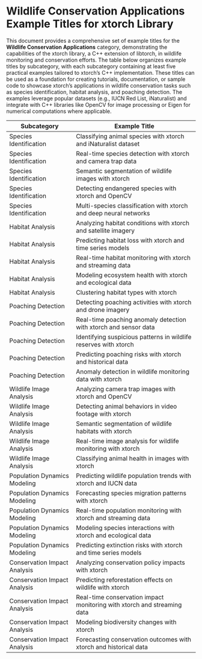 # Wildlife Conservation Applications Example Titles for xtorch Library

This document provides a comprehensive set of example titles for the **Wildlife Conservation Applications** category, demonstrating the capabilities of the xtorch library, a C++ extension of libtorch, in wildlife monitoring and conservation efforts. The table below organizes example titles by subcategory, with each subcategory containing at least five practical examples tailored to xtorch’s C++ implementation. These titles can be used as a foundation for creating tutorials, documentation, or sample code to showcase xtorch’s applications in wildlife conservation tasks such as species identification, habitat analysis, and poaching detection. The examples leverage popular datasets (e.g., IUCN Red List, iNaturalist) and integrate with C++ libraries like OpenCV for image processing or Eigen for numerical computations where applicable.

| **Subcategory**                     | **Example Title**                                                                 |
|-------------------------------------|-----------------------------------------------------------------------------------|
| Species Identification             | Classifying animal species with xtorch and iNaturalist dataset                    |
| Species Identification             | Real-time species detection with xtorch and camera trap data                      |
| Species Identification             | Semantic segmentation of wildlife images with xtorch                              |
| Species Identification             | Detecting endangered species with xtorch and OpenCV                               |
| Species Identification             | Multi-species classification with xtorch and deep neural networks                 |
| Habitat Analysis                   | Analyzing habitat conditions with xtorch and satellite imagery                   |
| Habitat Analysis                   | Predicting habitat loss with xtorch and time series models                        |
| Habitat Analysis                   | Real-time habitat monitoring with xtorch and streaming data                      |
| Habitat Analysis                   | Modeling ecosystem health with xtorch and ecological data                        |
| Habitat Analysis                   | Clustering habitat types with xtorch                                              |
| Poaching Detection                 | Detecting poaching activities with xtorch and drone imagery                       |
| Poaching Detection                 | Real-time poaching anomaly detection with xtorch and sensor data                  |
| Poaching Detection                 | Identifying suspicious patterns in wildlife reserves with xtorch                  |
| Poaching Detection                 | Predicting poaching risks with xtorch and historical data                         |
| Poaching Detection                 | Anomaly detection in wildlife monitoring data with xtorch                         |
| Wildlife Image Analysis            | Analyzing camera trap images with xtorch and OpenCV                              |
| Wildlife Image Analysis            | Detecting animal behaviors in video footage with xtorch                           |
| Wildlife Image Analysis            | Semantic segmentation of wildlife habitats with xtorch                            |
| Wildlife Image Analysis            | Real-time image analysis for wildlife monitoring with xtorch                      |
| Wildlife Image Analysis            | Classifying animal health in images with xtorch                                   |
| Population Dynamics Modeling       | Predicting wildlife population trends with xtorch and IUCN data                   |
| Population Dynamics Modeling       | Forecasting species migration patterns with xtorch                                |
| Population Dynamics Modeling       | Real-time population monitoring with xtorch and streaming data                   |
| Population Dynamics Modeling       | Modeling species interactions with xtorch and ecological data                    |
| Population Dynamics Modeling       | Predicting extinction risks with xtorch and time series models                   |
| Conservation Impact Analysis       | Analyzing conservation policy impacts with xtorch                                 |
| Conservation Impact Analysis       | Predicting reforestation effects on wildlife with xtorch                          |
| Conservation Impact Analysis       | Real-time conservation impact monitoring with xtorch and streaming data          |
| Conservation Impact Analysis       | Modeling biodiversity changes with xtorch                                         |
| Conservation Impact Analysis       | Forecasting conservation outcomes with xtorch and historical data                |